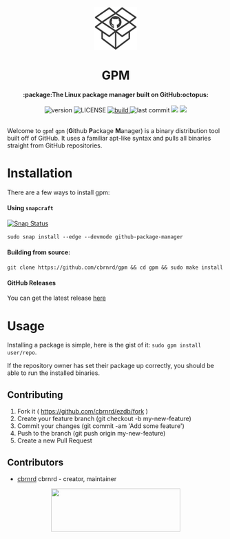 <p align="center"><img src="https://github.com/cbrnrd/gpm/raw/master/img/logo-transparent.png" alt="gpm" width="100" height="100"></p>

<h1 align="center">GPM</h1>

<div align="center">
  <strong>:package:The Linux package manager built on GitHub:octopus:</strong>
</div>

<br />

<div align="center">
  <!-- Version -->
  <img src="https://img.shields.io/badge/version-0.1.0-brightgreen.svg?style=flat-square" alt="version">

  <!-- License -->
  <img src="https://img.shields.io/badge/license-MIT-brightgreen.svg?style=flat-square" alt="LICENSE">
  
  <!-- Build Status -->
  <a href="https://travis-ci.org/cbrnrd/gpm">
    <img src="https://img.shields.io/travis/cbrnrd/gpm.svg?style=flat-square" alt="build">
  </a>
  
  <!-- Last Commit -->
  <img src="https://img.shields.io/github/last-commit/cbrnrd/gpm.svg?style=flat-square" alt="last commit">
  <img src="https://img.shields.io/github/languages/code-size/badges/shields.svg?color=bright-green&style=flat-square">
  <a href="https://carterbrainerd.me/donations">
    <img src="https://img.shields.io/badge/donate-%3C3-red.svg?longCache=true&style=flat-square">
  </a>
</div>

<br />

Welcome to `gpm`! `gpm` (**G**ithub **P**ackage **M**anager) is a binary distribution tool built off of GitHub. It uses a familiar apt-like syntax and pulls all binaries straight from GitHub repositories.

# Installation

There are a few ways to install gpm:

#### Using `snapcraft`
[![Snap Status](https://build.snapcraft.io/badge/cbrnrd/gpm.svg)](https://build.snapcraft.io/user/cbrnrd/gpm)
```
sudo snap install --edge --devmode github-package-manager
```

#### Building from source: 
```
git clone https://github.com/cbrnrd/gpm && cd gpm && sudo make install
```

#### GitHub Releases
You can get the latest release [here](https://github.com/cbrnrd/gpm/releases)

# Usage

Installing a package is simple, here is the gist of it: `sudo gpm install user/repo`.

If the repository owner has set their package up correctly, you should be able to run the installed binaries.

## Contributing

1. Fork it ( https://github.com/cbrnrd/ezdb/fork )
2. Create your feature branch (git checkout -b my-new-feature)
3. Commit your changes (git commit -am 'Add some feature')
4. Push to the branch (git push origin my-new-feature)
5. Create a new Pull Request

## Contributors

- [cbrnrd](https://github.com/cbrnrd) cbrnrd - creator, maintainer


<p align="center">
  <img height="100" width="300" src="https://i.imgur.com/obHmDnX.png">
</p>
